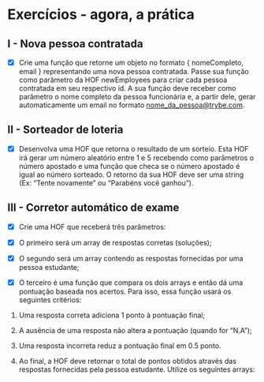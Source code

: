 # Exercícios - agora, a prática
## I - Nova pessoa contratada
- [x] Crie uma função que retorne um objeto no formato { nomeCompleto, email } representando uma nova pessoa contratada. Passe sua função como parâmetro da HOF newEmployees para criar cada pessoa contratada em seu respectivo id. A sua função deve receber como parâmetro o nome completo da pessoa funcionária e, a partir dele, gerar automaticamente um email no formato nome_da_pessoa@trybe.com.


## II - Sorteador de loteria
- [x] Desenvolva uma HOF que retorna o resultado de um sorteio. Esta HOF irá gerar um número aleatório entre 1 e 5 recebendo como parâmetros o número apostado e uma função que checa se o número apostado é igual ao número sorteado. O retorno da sua HOF deve ser uma string (Ex: “Tente novamente” ou “Parabéns você ganhou”).

## III - Corretor automático de exame

- [x] Crie uma HOF que receberá três parâmetros:

- [x] O primeiro será um array de respostas corretas (soluções);

- [x] O segundo será um array contendo as respostas fornecidas por uma pessoa estudante;

- [x] O terceiro é uma função que compara os dois arrays e então dá uma pontuação baseada nos acertos. Para isso, essa função usará os seguintes critérios:

1. Uma resposta correta adiciona 1 ponto à pontuação final;

2. A ausência de uma resposta não altera a pontuação (quando for “N.A”);

3. Uma resposta incorreta reduz a pontuação final em 0.5 ponto.

4. Ao final, a HOF deve retornar o total de pontos obtidos através das respostas fornecidas pela pessoa estudante. Utilize os seguintes arrays:
